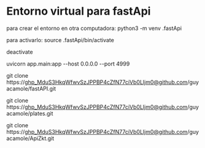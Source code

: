 # Entorno virtual para fastApi
para crear el entorno en otra computadora:
python3 -m venv .fastApi

para activarlo:
source .fastApi/bin/activate

deactivate

uvicorn app.main:app --host 0.0.0.0 --port 4999


git clone https://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@github.com/guyacamole/fastAPI.git


git clone https://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@github.com/guyacamole/plates.git

git clone https://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@github.com/guyacamole/ApiZkt.git